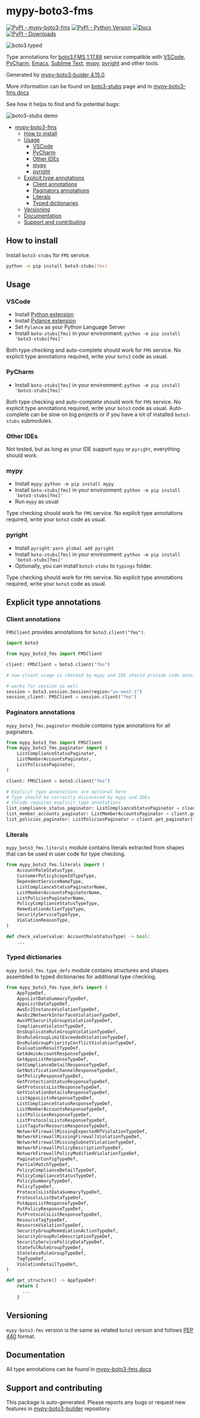 # mypy-boto3-fms<a id="mypy-boto3-fms"></a>

[![PyPI - mypy-boto3-fms](https://img.shields.io/pypi/v/mypy-boto3-fms.svg?color=blue)](https://pypi.org/project/mypy-boto3-fms)
[![PyPI - Python Version](https://img.shields.io/pypi/pyversions/mypy-boto3-fms.svg?color=blue)](https://pypi.org/project/mypy-boto3-fms)
[![Docs](https://img.shields.io/readthedocs/mypy-boto3-builder.svg?color=blue)](https://mypy-boto3-builder.readthedocs.io/)
[![PyPI - Downloads](https://img.shields.io/pypi/dw/mypy-boto3-fms?color=blue)](https://pypistats.org/packages/mypy-boto3-fms)

![boto3.typed](https://github.com/vemel/mypy_boto3_builder/raw/master/logo.png)

Type annotations for
[boto3.FMS 1.17.88](https://boto3.amazonaws.com/v1/documentation/api/1.17.88/reference/services/fms.html#FMS)
service compatible with [VSCode](https://code.visualstudio.com/),
[PyCharm](https://www.jetbrains.com/pycharm/),
[Emacs](https://www.gnu.org/software/emacs/),
[Sublime Text](https://www.sublimetext.com/),
[mypy](https://github.com/python/mypy),
[pyright](https://github.com/microsoft/pyright) and other tools.

Generated by
[mypy-boto3-buider 4.15.0](https://github.com/vemel/mypy_boto3_builder).

More information can be found on
[boto3-stubs](https://pypi.org/project/boto3-stubs/) page and in
[mypy-boto3-fms docs](https://vemel.github.io/boto3_stubs_docs/mypy_boto3_fms/)

See how it helps to find and fix potential bugs:

![boto3-stubs demo](https://github.com/vemel/mypy_boto3_builder/raw/master/demo.gif)

- [mypy-boto3-fms](#mypy-boto3-fms)
  - [How to install](#how-to-install)
  - [Usage](#usage)
    - [VSCode](#vscode)
    - [PyCharm](#pycharm)
    - [Other IDEs](#other-ides)
    - [mypy](#mypy)
    - [pyright](#pyright)
  - [Explicit type annotations](#explicit-type-annotations)
    - [Client annotations](#client-annotations)
    - [Paginators annotations](#paginators-annotations)
    - [Literals](#literals)
    - [Typed dictionaries](#typed-dictionaries)
  - [Versioning](#versioning)
  - [Documentation](#documentation)
  - [Support and contributing](#support-and-contributing)

## How to install<a id="how-to-install"></a>

Install `boto3-stubs` for `FMS` service.

```bash
python -m pip install boto3-stubs[fms]
```

## Usage<a id="usage"></a>

### VSCode<a id="vscode"></a>

- Install
  [Python extension](https://marketplace.visualstudio.com/items?itemName=ms-python.python)
- Install
  [Pylance extension](https://marketplace.visualstudio.com/items?itemName=ms-python.vscode-pylance)
- Set `Pylance` as your Python Language Server
- Install `boto-stubs[fms]` in your environment:
  `python -m pip install 'boto3-stubs[fms]'`

Both type checking and auto-complete should work for `FMS` service. No explicit
type annotations required, write your `boto3` code as usual.

### PyCharm<a id="pycharm"></a>

- Install `boto-stubs[fms]` in your environment:
  `python -m pip install 'boto3-stubs[fms]'`

Both type checking and auto-complete should work for `FMS` service. No explicit
type annotations required, write your `boto3` code as usual. Auto-complete can
be slow on big projects or if you have a lot of installed `boto3-stubs`
submodules.

### Other IDEs<a id="other-ides"></a>

Not tested, but as long as your IDE support `mypy` or `pyright`, everything
should work.

### mypy<a id="mypy"></a>

- Install `mypy`: `python -m pip install mypy`
- Install `boto-stubs[fms]` in your environment:
  `python -m pip install 'boto3-stubs[fms]'`
- Run `mypy` as usual

Type checking should work for `FMS` service. No explicit type annotations
required, write your `boto3` code as usual.

### pyright<a id="pyright"></a>

- Install `pyright`: `yarn global add pyright`
- Install `boto-stubs[fms]` in your environment:
  `python -m pip install 'boto3-stubs[fms]'`
- Optionally, you can install `boto3-stubs` to `typings` folder.

Type checking should work for `FMS` service. No explicit type annotations
required, write your `boto3` code as usual.

## Explicit type annotations<a id="explicit-type-annotations"></a>

### Client annotations<a id="client-annotations"></a>

`FMSClient` provides annotations for `boto3.client("fms")`.

```python
import boto3

from mypy_boto3_fms import FMSClient

client: FMSClient = boto3.client("fms")

# now client usage is checked by mypy and IDE should provide code auto-complete

# works for session as well
session = boto3.session.Session(region="us-west-1")
session_client: FMSClient = session.client("fms")
```

### Paginators annotations<a id="paginators-annotations"></a>

`mypy_boto3_fms.paginator` module contains type annotations for all paginators.

```python
from mypy_boto3_fms import FMSClient
from mypy_boto3_fms.paginator import (
    ListComplianceStatusPaginator,
    ListMemberAccountsPaginator,
    ListPoliciesPaginator,
)

client: FMSClient = boto3.client("fms")

# Explicit type annotations are optional here
# Type should be correctly discovered by mypy and IDEs
# VSCode requires explicit type annotations
list_compliance_status_paginator: ListComplianceStatusPaginator = client.get_paginator("list_compliance_status")
list_member_accounts_paginator: ListMemberAccountsPaginator = client.get_paginator("list_member_accounts")
list_policies_paginator: ListPoliciesPaginator = client.get_paginator("list_policies")
```

### Literals<a id="literals"></a>

`mypy_boto3_fms.literals` module contains literals extracted from shapes that
can be used in user code for type checking.

```python
from mypy_boto3_fms.literals import (
    AccountRoleStatusType,
    CustomerPolicyScopeIdTypeType,
    DependentServiceNameType,
    ListComplianceStatusPaginatorName,
    ListMemberAccountsPaginatorName,
    ListPoliciesPaginatorName,
    PolicyComplianceStatusTypeType,
    RemediationActionTypeType,
    SecurityServiceTypeType,
    ViolationReasonType,
)

def check_value(value: AccountRoleStatusType) -> bool:
    ...
```

### Typed dictionaries<a id="typed-dictionaries"></a>

`mypy_boto3_fms.type_defs` module contains structures and shapes assembled to
typed dictionaries for additional type checking.

```python
from mypy_boto3_fms.type_defs import (
    AppTypeDef,
    AppsListDataSummaryTypeDef,
    AppsListDataTypeDef,
    AwsEc2InstanceViolationTypeDef,
    AwsEc2NetworkInterfaceViolationTypeDef,
    AwsVPCSecurityGroupViolationTypeDef,
    ComplianceViolatorTypeDef,
    DnsDuplicateRuleGroupViolationTypeDef,
    DnsRuleGroupLimitExceededViolationTypeDef,
    DnsRuleGroupPriorityConflictViolationTypeDef,
    EvaluationResultTypeDef,
    GetAdminAccountResponseTypeDef,
    GetAppsListResponseTypeDef,
    GetComplianceDetailResponseTypeDef,
    GetNotificationChannelResponseTypeDef,
    GetPolicyResponseTypeDef,
    GetProtectionStatusResponseTypeDef,
    GetProtocolsListResponseTypeDef,
    GetViolationDetailsResponseTypeDef,
    ListAppsListsResponseTypeDef,
    ListComplianceStatusResponseTypeDef,
    ListMemberAccountsResponseTypeDef,
    ListPoliciesResponseTypeDef,
    ListProtocolsListsResponseTypeDef,
    ListTagsForResourceResponseTypeDef,
    NetworkFirewallMissingExpectedRTViolationTypeDef,
    NetworkFirewallMissingFirewallViolationTypeDef,
    NetworkFirewallMissingSubnetViolationTypeDef,
    NetworkFirewallPolicyDescriptionTypeDef,
    NetworkFirewallPolicyModifiedViolationTypeDef,
    PaginatorConfigTypeDef,
    PartialMatchTypeDef,
    PolicyComplianceDetailTypeDef,
    PolicyComplianceStatusTypeDef,
    PolicySummaryTypeDef,
    PolicyTypeDef,
    ProtocolsListDataSummaryTypeDef,
    ProtocolsListDataTypeDef,
    PutAppsListResponseTypeDef,
    PutPolicyResponseTypeDef,
    PutProtocolsListResponseTypeDef,
    ResourceTagTypeDef,
    ResourceViolationTypeDef,
    SecurityGroupRemediationActionTypeDef,
    SecurityGroupRuleDescriptionTypeDef,
    SecurityServicePolicyDataTypeDef,
    StatefulRuleGroupTypeDef,
    StatelessRuleGroupTypeDef,
    TagTypeDef,
    ViolationDetailTypeDef,
)

def get_structure() -> AppTypeDef:
    return {
      ...
    }
```

## Versioning<a id="versioning"></a>

`mypy-boto3-fms` version is the same as related `boto3` version and follows
[PEP 440](https://www.python.org/dev/peps/pep-0440/) format.

## Documentation<a id="documentation"></a>

All type annotations can be found in
[mypy-boto3-fms docs](https://vemel.github.io/boto3_stubs_docs/mypy_boto3_fms/)

## Support and contributing<a id="support-and-contributing"></a>

This package is auto-generated. Please reports any bugs or request new features
in [mypy-boto3-builder](https://github.com/vemel/mypy_boto3_builder/issues/)
repository.
